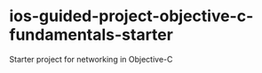 # ios-guided-project-objective-c-fundamentals-starter
Starter project for networking in Objective-C

